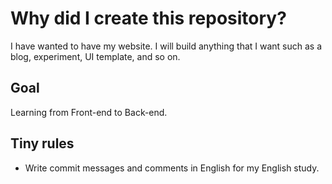 # Why did I create this repository?

I have wanted to have my website. I will build anything that I want such as a blog, experiment, UI template, and so on.

## Goal

Learning from Front-end to Back-end.

## Tiny rules

* Write commit messages and comments in English for my English study.
